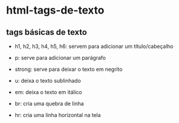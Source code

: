 # html-tags-de-texto

## tags básicas de texto 

- h1, h2, h3, h4, h5, h6: servem para adicionar um título/cabeçalho

- p: serve para adicionar um parágrafo

- strong: serve para deixar o texto em negrito

- u: deixa o texto sublinhado

- em: deixa o texto em itálico 

- br: cria uma quebra de linha

- hr: cria uma linha horizontal na tela
